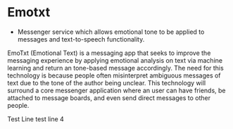 # Emotxt
- Messenger service which allows emotional tone to be applied to messages and text-to-speech functionality.

EmoTxt (Emotional Text) is a messaging app that seeks to improve the messaging experience by applying emotional analysis on text via machine learning and return an tone-based message accordingly. The need for this technology is because people often misinterpret ambiguous messages of text due to the tone of the author being unclear. This technology will surround a core messenger application where an user can have friends, be attached to message boards, and even send direct messages to other people.


Test Line
test line 4
